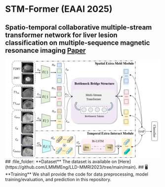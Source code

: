 # STM-Former (EAAI 2025)
## Spatio-temporal collaborative multiple-stream transformer network for liver lesion classification on multiple-sequence magnetic resonance imaging [Paper](https://paperswithcode.com/paper/spatio-temporal-collaborative-multiple-stream)
<img src="https://github.com/zaynah91124/STM-Former/blob/main/STM-Former.png"/>
## :file_folder: **Dataset**   
The dataset is available on [Here](https://github.com/LMMMEng/LLD-MMRI2023/tree/main/main).
## 🖥️ **Training**      
We shall provide the code for data preprocessing, model training/evaluation, and prediction in this repository. 
